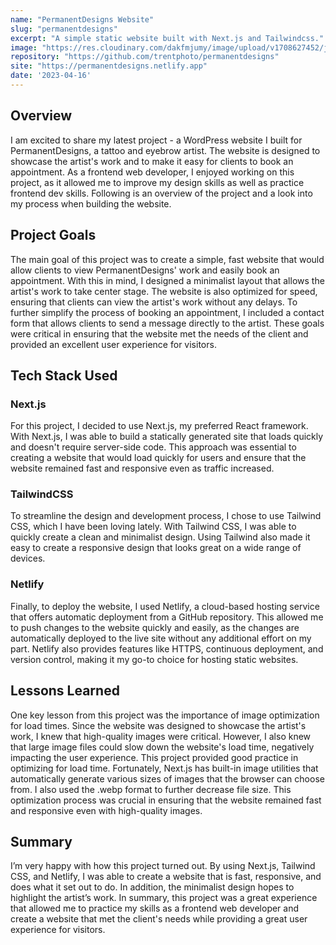 ```yaml
---
name: "PermanentDesigns Website"
slug: "permanentdesigns"
excerpt: "A simple static website built with Next.js and Tailwindcss."
image: "https://res.cloudinary.com/dakfmjumy/image/upload/v1708627452/jamestrent.net/projects/brow_dsxhtn.jpg"
repository: "https://github.com/trentphoto/permanentdesigns"
site: "https://permanentdesigns.netlify.app"
date: '2023-04-16'
---
```


## Overview

I am excited to share my latest project - a WordPress website I built for PermanentDesigns, a tattoo and eyebrow artist. The website is designed to showcase the artist's work and to make it easy for clients to book an appointment. As a frontend web developer, I enjoyed working on this project, as it allowed me to improve my design skills as well as practice frontend dev skills. Following is an overview of the project and a look into my process when building the website.

## Project Goals

The main goal of this project was to create a simple, fast website that would allow clients to view PermanentDesigns' work and easily book an appointment. With this in mind, I designed a minimalist layout that allows the artist's work to take center stage. The website is also optimized for speed, ensuring that clients can view the artist's work without any delays. To further simplify the process of booking an appointment, I included a contact form that allows clients to send a message directly to the artist. These goals were critical in ensuring that the website met the needs of the client and provided an excellent user experience for visitors.

## Tech Stack Used

### Next.js

For this project, I decided to use Next.js, my preferred React framework. With Next.js, I was able to build a statically generated site that loads quickly and doesn't require server-side code. This approach was essential to creating a website that would load quickly for users and ensure that the website remained fast and responsive even as traffic increased.

### TailwindCSS

To streamline the design and development process, I chose to use Tailwind CSS, which I have been loving lately. With Tailwind CSS, I was able to quickly create a clean and minimalist design. Using Tailwind also made it easy to create a responsive design that looks great on a wide range of devices.

### Netlify

Finally, to deploy the website, I used Netlify, a cloud-based hosting service that offers automatic deployment from a GitHub repository. This allowed me to push changes to the website quickly and easily, as the changes are automatically deployed to the live site without any additional effort on my part. Netlify also provides features like HTTPS, continuous deployment, and version control, making it my go-to choice for hosting static websites.

## Lessons Learned

One key lesson from this project was the importance of image optimization for load times. Since the website was designed to showcase the artist's work, I knew that high-quality images were critical. However, I also knew that large image files could slow down the website's load time, negatively impacting the user experience. This project provided good practice in optimizing for load time. Fortunately, Next.js has built-in image utilities that automatically generate various sizes of images that the browser can choose from. I also used the .webp format to further decrease file size. This optimization process was crucial in ensuring that the website remained fast and responsive even with high-quality images.

## Summary

I’m very happy with how this project turned out. By using Next.js, Tailwind CSS, and Netlify, I was able to create a website that is fast, responsive, and does what it set out to do. In addition, the minimalist design hopes to highlight the artist’s work. In summary, this project was a great experience that allowed me to practice my skills as a frontend web developer and create a website that met the client's needs while providing a great user experience for visitors.
